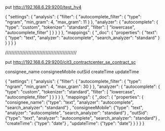 put http://192.168.6.29:9200/test_hy4

{
  "settings": {
    "analysis": {
      "filter": {
        "autocomplete_filter": {
          "type": "ngram",
          "min_gram": 4,
          "max_gram": 11
        }
      },
      "analyzer": {
        "autocomplete": { 
          "type": "custom",
          "tokenizer": "standard",
          "filter": [
            "lowercase",
            "autocomplete_filter"
          ]
        }
      }
    }
  },
  "mappings": {
    "_doc": {
      "properties": {
        "text": {
          "type": "text",
          "analyzer": "autocomplete", 
          "search_analyzer": "standard" 
        }
      }
    }
  }
}



//////////////////////////////////////////////



put http://192.168.6.29:9200/cit3_contractcenter_se_contract_sc

consignee_name
consigneeMobile
outSid
createTime
updateTime




{
  "settings": {
    "analysis": {
      "filter": {
        "autocomplete_filter": {
          "type": "ngram",
          "min_gram": 4,
          "max_gram": 30
        }
      },
      "analyzer": {
        "autocomplete": { 
          "type": "custom",
          "tokenizer": "standard",
          "filter": [
            "lowercase",
            "autocomplete_filter"
          ]
        }
      }
    }
  },
  "mappings": {
    "_doc": {
      "properties": {
        "consignee_name": {"type": "text", "analyzer": "autocomplete", "search_analyzer": "standard"} ,
        "consigneeMobile": {"type": "text", "analyzer": "autocomplete", "search_analyzer": "standard"} ,
        "outSid": {"type": "text", "analyzer": "autocomplete", "search_analyzer": "standard"} ,
        "createTime": {"type": "date"} ,
        "updateTime": {"type": "date"} 
      }
  }
  }
}
